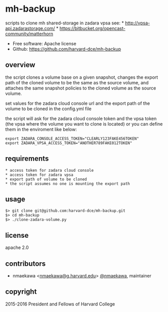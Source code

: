 mh-backup
=========

scripts to clone mh shared-storage in zadara vpsa
see:
    * http://vpsa-api.zadarastorage.com/
    * https://bitbucket.org/opencast-community/matterhorn


* Free software: Apache license
* Github: https://github.com/harvard-dce/mh-backup


overview
--------

the script clones a volume base on a given snapshot, changes the export path of the cloned
volume to be the same as the source volume, and attaches the same snapshot policies to the
cloned volume as the source volume.

set values for the zadara cloud console url and the export path of the volume to be cloned
in the config.yml file

the script will ask for the zadara cloud console token and the vpsa token (the vpsa where
the volume you want to clone is located) or you can define them in the enviroment like
below:

    export ZADARA_CONSOLE_ACCESS_TOKEN="CLEARLY123FAKE456TOKEN"
    export ZADARA_VPSA_ACCESS_TOKEN="ANOTHER789FAKE012TOKEN"


requirements
------------

    * access token for zadara cloud console
    * access token for zadara vpsa
    * export path of volume to be cloned
    * the script assumes no one is mounting the export path

usage
-----

    $> git clone git@github.com:harvard-dce/mh-backup.git
    $> cd mh-backup
    $> ./clone-zadara-volume.py


license
-------

apache 2.0


contributors
------------

* nmaekawa \<<nmaekawa@g.harvard.edu>\> [@nmaekawa](http://github.com/nmaekawa), maintainer


copyright
---------

2015-2016 President and Fellows of Harvard College



